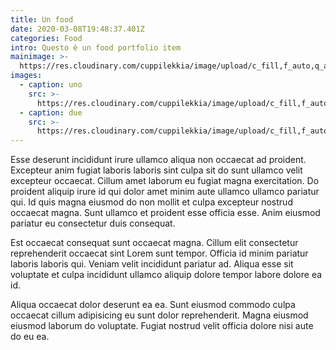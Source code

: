 ```yaml
---
title: Un food
date: 2020-03-08T19:48:37.401Z
categories: Food
intro: Questo è un food portfolio item
mainimage: >-
  https://res.cloudinary.com/cuppilekkia/image/upload/c_fill,f_auto,q_auto,w_500/v1580563948/portfolio/lost%20in%20dreams/IMG_9987_xnwqvk.jpg
images:
  - caption: uno
    src: >-
      https://res.cloudinary.com/cuppilekkia/image/upload/c_fill,f_auto,q_auto,w_500/v1580563948/portfolio/lost%20in%20dreams/IMG_9972_ovj66r.jpg
  - caption: due
    src: >-
      https://res.cloudinary.com/cuppilekkia/image/upload/c_fill,f_auto,q_auto,w_500/v1580563948/portfolio/lost%20in%20dreams/IMG_9979_qkz7ub.jpg
---
```

Esse deserunt incididunt irure ullamco aliqua non occaecat ad proident. Excepteur anim fugiat laboris laboris sint culpa sit do sunt ullamco velit excepteur occaecat. Cillum amet laborum eu fugiat magna exercitation. Do proident aliquip irure id qui dolor amet minim aute ullamco ullamco pariatur qui. Id quis magna eiusmod do non mollit et culpa excepteur nostrud occaecat magna. Sunt ullamco et proident esse officia esse. Anim eiusmod pariatur eu consectetur duis consequat.

Est occaecat consequat sunt occaecat magna. Cillum elit consectetur reprehenderit occaecat sint Lorem sunt tempor. Officia id minim pariatur laboris laboris qui. Veniam velit incididunt pariatur ad. Aliqua esse sit voluptate et culpa incididunt ullamco aliquip dolore tempor labore dolore ea id.

Aliqua occaecat dolor deserunt ea ea. Sunt eiusmod commodo culpa occaecat cillum adipisicing eu sunt dolor reprehenderit. Magna eiusmod eiusmod laborum do voluptate. Fugiat nostrud velit officia dolore nisi aute do eu ea.
